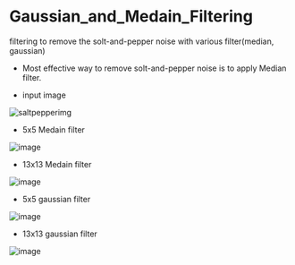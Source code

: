 # Gaussian_and_Medain_Filtering
filtering to remove the solt-and-pepper noise with various filter(median, gaussian)

- Most effective way to remove solt-and-pepper noise is to apply Median filter.

- input image

![saltpepperimg](https://user-images.githubusercontent.com/78711364/117748723-85ae0e00-b24b-11eb-9c5c-ce6679b33311.jpg)

- 5x5 Medain filter

![image](https://user-images.githubusercontent.com/78711364/117748794-9c546500-b24b-11eb-8ecc-4c4050a24dbd.png)

- 13x13 Medain filter

![image](https://user-images.githubusercontent.com/78711364/117748826-ad9d7180-b24b-11eb-8037-8c94c165a836.png)

- 5x5 gaussian filter

![image](https://user-images.githubusercontent.com/78711364/117748849-b8580680-b24b-11eb-8e8f-9c8a130eaf55.png)

- 13x13 gaussian filter

![image](https://user-images.githubusercontent.com/78711364/117748876-c3129b80-b24b-11eb-822b-090525853a68.png)

